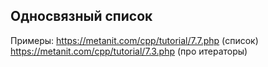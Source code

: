 ## Односвязный список

Примеры:
https://metanit.com/cpp/tutorial/7.7.php (список)
https://metanit.com/cpp/tutorial/7.3.php (про итераторы)
